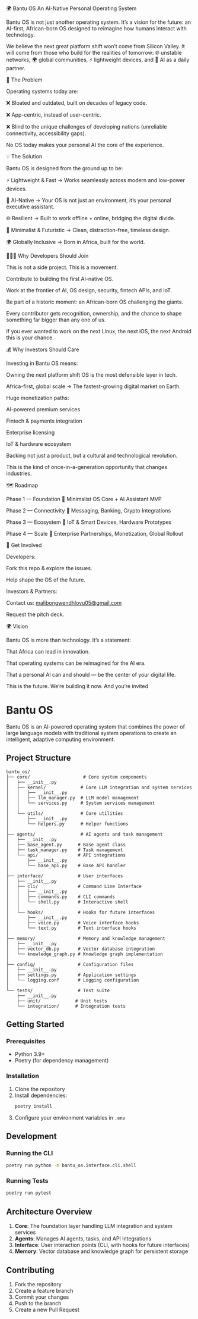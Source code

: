

🌍 Bantu OS  An AI-Native Personal Operating System


Bantu OS is not just another operating system.
It’s a vision for the future: an AI-first, African-born OS designed to reimagine how humans interact with technology.

We believe the next great platform shift won’t come from Silicon Valley.
It will come from those who build for the realities of tomorrow:
🌐 unstable networks, 🌍 global communities, ⚡ lightweight devices, and 🤖 AI as a daily partner.

🚨 The Problem

Operating systems today are:

❌ Bloated and outdated, built on decades of legacy code.

❌ App-centric, instead of user-centric.

❌ Blind to the unique challenges of developing nations (unreliable connectivity, accessibility gaps).

No OS today makes your personal AI the core of the experience.

💡 The Solution

Bantu OS is designed from the ground up to be:

⚡ Lightweight & Fast → Works seamlessly across modern and low-power devices.

🔗 AI-Native → Your OS is not just an environment, it’s your personal executive assistant.

🌐 Resilient → Built to work offline + online, bridging the digital divide.

🎨 Minimalist & Futuristic → Clean, distraction-free, timeless design.

🌍 Globally Inclusive → Born in Africa, built for the world.

👩🏽‍💻 Why Developers Should Join

This is not a side project. This is a movement.

Contribute to building the first AI-native OS.

Work at the frontier of AI, OS design, security, fintech APIs, and IoT.

Be part of a historic moment: an African-born OS challenging the giants.

Every contributor gets recognition, ownership, and the chance to shape something far bigger than any one of us.

If you ever wanted to work on the next Linux, the next iOS, the next Android  this is your chance.

💰 Why Investors Should Care

Investing in Bantu OS means:

Owning the next platform shift  OS is the most defensible layer in tech.

Africa-first, global scale → The fastest-growing digital market on Earth.

Huge monetization paths:

AI-powered premium services

Fintech & payments integration

Enterprise licensing

IoT & hardware ecosystem

Backing not just a product, but a cultural and technological revolution.

This is the kind of once-in-a-generation opportunity that changes industries.

🗺 Roadmap

Phase 1 — Foundation
🔹 Minimalist OS Core + AI Assistant MVP

Phase 2 — Connectivity
🔹 Messaging, Banking, Crypto Integrations

Phase 3 — Ecosystem
🔹 IoT & Smart Devices, Hardware Prototypes

Phase 4 — Scale
🔹 Enterprise Partnerships, Monetization, Global Rollout

🚀 Get Involved

Developers:

Fork this repo & explore the issues.

Help shape the OS of the future.

Investors & Partners:

Contact us: malibongwendhlovu05@gmail.com

Request the pitch deck.

🌍 Vision

Bantu OS is more than technology.
It’s a statement:

That Africa can lead in innovation.

That operating systems can be reimagined for the AI era.

That a personal AI can and should — be the center of your digital life.

This is the future.
We’re building it now.
And you’re invited

# Bantu OS

Bantu OS is an AI-powered operating system that combines the power of large language models with traditional system operations to create an intelligent, adaptive computing environment.

## Project Structure

```
bantu_os/
├── core/                    # Core system components
│   ├── __init__.py
│   ├── kernel/             # Core LLM integration and system services
│   │   ├── __init__.py
│   │   ├── llm_manager.py  # LLM model management
│   │   └── services.py     # System services management
│   │
│   └── utils/              # Core utilities
│       ├── __init__.py
│       └── helpers.py      # Helper functions
│
├── agents/                 # AI agents and task management
│   ├── __init__.py
│   ├── base_agent.py      # Base agent class
│   ├── task_manager.py    # Task management
│   └── api/               # API integrations
│       ├── __init__.py
│       └── base_api.py    # Base API handler
│
├── interface/             # User interfaces
│   ├── __init__.py
│   ├── cli/               # Command Line Interface
│   │   ├── __init__.py
│   │   ├── commands.py    # CLI commands
│   │   └── shell.py       # Interactive shell
│   │
│   └── hooks/             # Hooks for future interfaces
│       ├── __init__.py
│       ├── voice.py       # Voice interface hooks
│       └── text.py        # Text interface hooks
│
├── memory/                # Memory and knowledge management
│   ├── __init__.py
│   ├── vector_db.py       # Vector database integration
│   └── knowledge_graph.py # Knowledge graph implementation
│
├── config/                # Configuration files
│   ├── __init__.py
│   ├── settings.py        # Application settings
│   └── logging.conf       # Logging configuration
│
└── tests/                 # Test suite
    ├── __init__.py
    ├── unit/             # Unit tests
    └── integration/      # Integration tests
```

## Getting Started

### Prerequisites
- Python 3.9+
- Poetry (for dependency management)

### Installation
1. Clone the repository
2. Install dependencies:
   ```bash
   poetry install
   ```
3. Configure your environment variables in `.env`

## Development

### Running the CLI
```bash
poetry run python -m bantu_os.interface.cli.shell
```

### Running Tests
```bash
poetry run pytest
```

## Architecture Overview

1. **Core**: The foundation layer handling LLM integration and system services
2. **Agents**: Manages AI agents, tasks, and API integrations
3. **Interface**: User interaction points (CLI, with hooks for future interfaces)
4. **Memory**: Vector database and knowledge graph for persistent storage

## Contributing

1. Fork the repository
2. Create a feature branch
3. Commit your changes
4. Push to the branch
5. Create a new Pull Request



